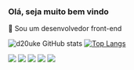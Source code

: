 ### Olá, seja muito bem vindo

🎨 Sou um desenvolvedor front-end

![d20uke GitHub stats](https://github-readme-stats.vercel.app/api?username=d20uke&show_icons=true&theme=midnight-purple)
[![Top Langs](https://github-readme-stats.vercel.app/api/top-langs/?username=d20uke&layout=compact&theme=midnight-purple)](https://github.com/anuraghazra/github-readme-stats)

<img src="https://img.shields.io/badge/Discord-7289DA?style=for-the-badge&logo=discord&logoColor=white"/> <img src="https://img.shields.io/badge/Instagram-E4405F?style=for-the-badge&logo=instagram&logoColor=white"/> <img src="https://img.shields.io/badge/C%23-239120?style=for-the-badge&logo=c-sharp&logoColor=white"/> <img src="https://img.shields.io/badge/PHP-777BB4?style=for-the-badge&logo=php&logoColor=white"/> <img src="https://img.shields.io/badge/Laravel-FF2D20?style=for-the-badge&logo=laravel&logoColor=white"/> 





